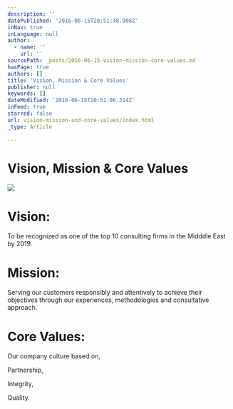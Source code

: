 ```yaml
---
description: ''
datePublished: '2016-06-15T20:51:48.908Z'
inNav: true
inLanguage: null
author:
  - name: ''
    url: ''
sourcePath: _posts/2016-06-15-vision-mission-core-values.md
hasPage: true
authors: []
title: 'Vision, Mission & Core Values'
publisher: null
keywords: []
dateModified: '2016-06-15T20:51:06.314Z'
inFeed: true
starred: false
url: vision-mission-and-core-values/index.html
_type: Article

---
```

# Vision, Mission & Core Values
![](https://the-grid-user-content.s3-us-west-2.amazonaws.com/ac0d2a6f-1b1d-48f9-9d49-76c32871d7f4.jpg)

# Vision:

To be recognized as one of the top 10 consulting firms in the Midddle East by 2019\.

# Mission:

Serving our customers responsibly and attentively to achieve their objectives through our experiences, methodologies and consultative approach.

# Core Values:

Our company culture based on,

Partnership,

Integrity,

Quality.